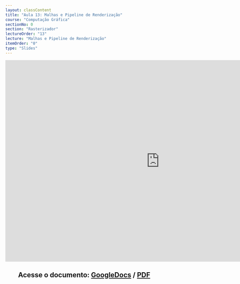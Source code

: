 ```yaml
---
layout: classContent
title: "Aula 13: Malhas e Pipeline de Renderização"
course: "Computação Gráfica"
sectionNo: 0
section: "Rasterizador"
lectureOrder: "13"
lecture: "Malhas e Pipeline de Renderização"
itemOrder: "0"
type: "Slides"
---
```


<iframe src="https://docs.google.com/presentation/d/e/2PACX-1vT8fBVlIHwy9dJa8V7k_zFH0OHJIgvr8py2ckigTxptfSwKlEhV61mKFzXuyWR8-INv0Rf6y_MGSJ3U/embed?start=false&loop=false&delayms=3000" frameborder="0" width="960" height="629" allowfullscreen="true" mozallowfullscreen="true" webkitallowfullscreen="true"></iframe>

## &nbsp;&nbsp;&nbsp;&nbsp;&nbsp;&nbsp;&nbsp;&nbsp;Acesse o documento: [GoogleDocs](https://docs.google.com/presentation/d/1vhez9RFU-raQF4gLhmfX10MmhVFk4Vw7R_5bEP7LG3o/preview?rm=minimal&usp=sharing) / [PDF](https://drive.google.com/file/d/1eMvGhZXLnfr8rlDZO0VntY4zx1nHts5C/view?usp=sharing)
